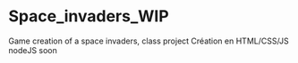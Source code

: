 # Space_invaders_WIP
Game creation of a space invaders, class project
Création en HTML/CSS/JS
nodeJS soon
